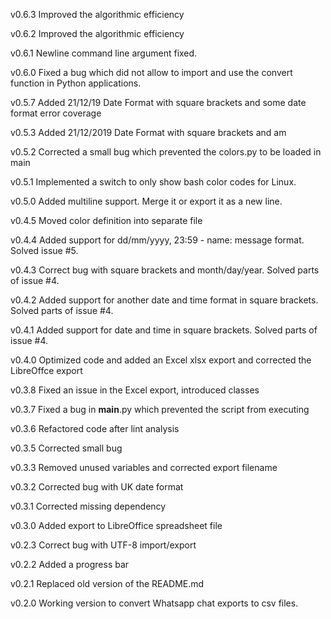 v0.6.3
Improved the algorithmic efficiency

v0.6.2
Improved the algorithmic efficiency

v0.6.1
Newline command line argument fixed.

v0.6.0
Fixed a bug which did not allow to import and use the convert function in Python applications.

v0.5.7
Added 21/12/19 Date Format with square brackets and some date format error coverage

v0.5.3
Added 21/12/2019 Date Format with square brackets and am

v0.5.2
Corrected a small bug which prevented the colors.py to be loaded in main

v0.5.1
Implemented a switch to only show bash color codes for Linux.

v0.5.0
Added multiline support. Merge it or export it as a new line.

v0.4.5
Moved color definition into separate file

v0.4.4
Added support for dd/mm/yyyy, 23:59 - name: message format. Solved issue #5.

v0.4.3
Correct bug with square brackets and month/day/year. Solved parts of issue #4.

v0.4.2
Added support for another date and time format in square brackets. Solved parts of issue #4.

v0.4.1
Added support for date and time in square brackets. Solved parts of issue #4.

v0.4.0
Optimized code and added an Excel xlsx export and corrected the LibreOffce export

v0.3.8
Fixed an issue in the Excel export, introduced classes

v0.3.7
Fixed a bug in __main__.py which prevented the script from executing

v0.3.6
Refactored code after lint analysis

v0.3.5
Corrected small bug

v0.3.3
Removed unused variables and corrected export filename

v0.3.2
Corrected bug with UK date format

v0.3.1
Corrected missing dependency

v0.3.0
Added export to LibreOffice spreadsheet file

v0.2.3
Correct bug with UTF-8 import/export

v0.2.2
Added a progress bar

v0.2.1
Replaced old version of the README.md

v0.2.0
Working version to convert Whatsapp chat exports to csv files.
